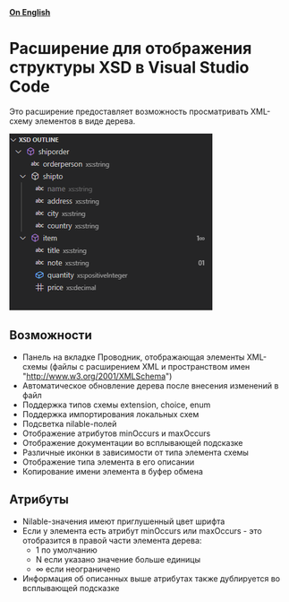 <div>
	<strong><a href="/README.md">On English</a></strong>
</div>

# Расширение для отображения структуры XSD в Visual Studio Code

Это расширение предоставляет возможность просматривать XML-схему элементов в виде дерева.

![Скриншот расширения](/images/screenshot_0.png)

## Возможности

- Панель на вкладке Проводник, отображающая элементы XML-схемы (файлы с расширением XML и пространством имен "http://www.w3.org/2001/XMLSchema")
- Автоматическое обновление дерева после внесения изменений в файл
- Поддержка типов схемы extension, choice, enum
- Поддержка импортирования локальных схем
- Подсветка nilable-полей
- Отображение атрибутов minOccurs и maxOccurs
- Отображение документации во всплывающей подсказке
- Различные иконки в зависимости от типа элемента схемы
- Отображение типа элемента в его описании
- Копирование имени элемента в буфер обмена

## Атрибуты

- Nilable-значения имеют приглушенный цвет шрифта
- Если у элемента есть атрибут minOccurs или maxOccurs - это отобразится в правой части элемента дерева:
	- 1 по умолчанию
	- N если указано значение больше единицы
	- ∞ если неограничено
- Информация об описанных выше атрибутах также дублируется во всплывающей подсказке